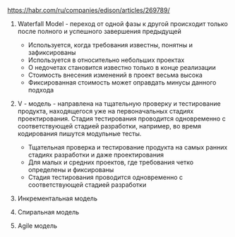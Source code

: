https://habr.com/ru/companies/edison/articles/269789/

1. Waterfall Model - переход от одной фазы к другой происходит только после полного и успешного завершения предыдущей
	- Используется, когда требования известны, понятны и зафиксированы
	- Используется в относительно небольших проектах
	- О недочетах становится известно только в конце реализации
	- Стоимость внесения изменений в проект весьма высока
	- Фиксированная стоимость может оправдать минусы данного подхода

2. V - модель - направлена на тщательную проверку и тестирование продукта, находящегося уже на первоначальных стадиях проектирования. Стадия тестирования проводится одновременно с соответствующей стадией разработки, например, во время кодирования пишутся модульные тесты.
	- Тщательная проверка и тестирование продукта на самых ранних стадиях разработки и даже проектирования
	- Для малых и средних проектов, где требования четко определены и фиксированы
	- Стадия тестирования проводится одновременно с соответствующей стадией разработки

3. Инкрементальная модель 

4. Спиральная модель 

5. Agile модель 
